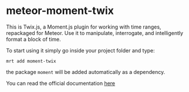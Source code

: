 meteor-moment-twix
==================

This is Twix.js, a Moment.js plugin for working with time ranges, repackaged for Meteor.
Use it to manipulate, interrogate, and intelligently format a block of time.

To start using it simply go inside your project folder and type:

```Shell
mrt add moment-twix
```

the package `moment` will be added automatically as a dependency.


You can read the official documentation [here](http://isaaccambron.com/twix.js/)

